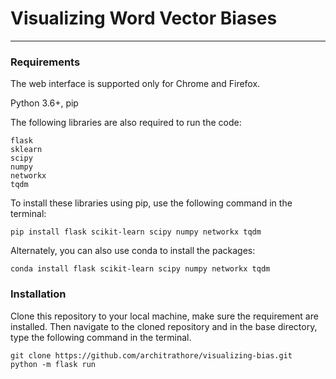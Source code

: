 # Visualizing Word Vector Biases

<hr>

### Requirements
The web interface is supported only for Chrome and Firefox.

Python 3.6+, pip

The following libraries are also required to run the code:
```
flask
sklearn
scipy
numpy
networkx
tqdm
```

To install these libraries using pip, use the following command in the terminal:
```
pip install flask scikit-learn scipy numpy networkx tqdm
```
Alternately, you can also use conda to install the packages:
```
conda install flask scikit-learn scipy numpy networkx tqdm
```

### Installation
Clone this repository to your local machine, make sure the requirement are installed. 
Then navigate to the cloned repository and in the base directory, type the following
command in the terminal.
```shell script
git clone https://github.com/architrathore/visualizing-bias.git
python -m flask run
```

